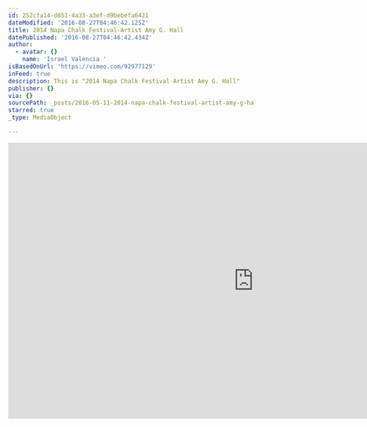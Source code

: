 ```yaml
---
id: 252cfa14-d051-4a33-a3ef-d9bebefa6421
dateModified: '2016-08-27T04:46:42.125Z'
title: 2014 Napa Chalk Festival-Artist Amy G. Hall
datePublished: '2016-08-27T04:46:42.434Z'
author:
  - avatar: {}
    name: 'Israel Valencia '
isBasedOnUrl: 'https://vimeo.com/92977129'
inFeed: true
description: This is "2014 Napa Chalk Festival-Artist Amy G. Hall"
publisher: {}
via: {}
sourcePath: _posts/2016-05-11-2014-napa-chalk-festival-artist-amy-g-hall.md
starred: true
_type: MediaObject

---
```

<iframe src="https://cdn.embedly.com/widgets/media.html?src=https%3A%2F%2Fplayer.vimeo.com%2Fvideo%2F92977129&amp;src_secure=1&amp;url=https%3A%2F%2Fvimeo.com%2F92977129&amp;image=https%3A%2F%2Fi.vimeocdn.com%2Fvideo%2F566431772_1280x720.jpg&amp;key=b7d04c9b404c499eba89ee7072e1c4f7&amp;type=text%2Fhtml&amp;schema=vimeo" width="1000" height="563" scrolling="no" frameborder="0" allowfullscreen="" style=""></iframe>